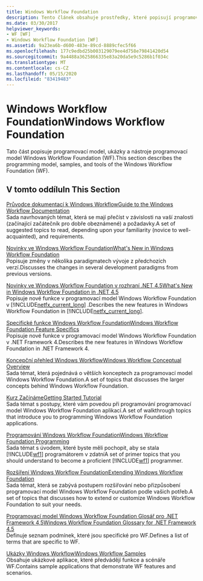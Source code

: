 ```yaml
---
title: Windows Workflow Foundation
description: Tento článek obsahuje prostředky, které popisují programovací model, ukázky a nástroje programovací model Windows Workflow Foundation.
ms.date: 03/30/2017
helpviewer_keywords:
- WF [WF]
- Windows Workflow Foundation [WF]
ms.assetid: 9a23ea6b-d600-483e-89cd-8889cfec5f66
ms.openlocfilehash: 177c9edbd25b003129079ee4d758e79841420d54
ms.sourcegitcommit: 9a4488a3625866335e83a20da5e9c5286b1f034c
ms.translationtype: MT
ms.contentlocale: cs-CZ
ms.lasthandoff: 05/15/2020
ms.locfileid: "83419483"
---
```

# <a name="windows-workflow-foundation"></a><span data-ttu-id="b4639-103">Windows Workflow Foundation</span><span class="sxs-lookup"><span data-stu-id="b4639-103">Windows Workflow Foundation</span></span>
<span data-ttu-id="b4639-104">Tato část popisuje programovací model, ukázky a nástroje programovací model Windows Workflow Foundation (WF).</span><span class="sxs-lookup"><span data-stu-id="b4639-104">This section describes the programming model, samples, and tools of the Windows Workflow Foundation (WF).</span></span>  
  
## <a name="in-this-section"></a><span data-ttu-id="b4639-105">V tomto oddílu</span><span class="sxs-lookup"><span data-stu-id="b4639-105">In This Section</span></span>  
 [<span data-ttu-id="b4639-106">Průvodce dokumentací k Windows Workflow</span><span class="sxs-lookup"><span data-stu-id="b4639-106">Guide to the Windows Workflow Documentation</span></span>](guide-to-the-documentation.md)  
 <span data-ttu-id="b4639-107">Sada navrhovaných témat, která se mají přečíst v závislosti na vaší znalosti (začínající začátečník pro dobře obeznámené) a požadavky.</span><span class="sxs-lookup"><span data-stu-id="b4639-107">A set of suggested topics to read, depending upon your familiarity (novice to well-acquainted), and requirements.</span></span>  
  
 [<span data-ttu-id="b4639-108">Novinky ve Windows Workflow Foundation</span><span class="sxs-lookup"><span data-stu-id="b4639-108">What's New in Windows Workflow Foundation</span></span>](whats-new.md)  
 <span data-ttu-id="b4639-109">Popisuje změny v několika paradigmatech vývoje z předchozích verzí.</span><span class="sxs-lookup"><span data-stu-id="b4639-109">Discusses the changes in several development paradigms from previous versions.</span></span>  
  
 [<span data-ttu-id="b4639-110">Novinky ve Windows Workflow Foundation v rozhraní .NET 4.5</span><span class="sxs-lookup"><span data-stu-id="b4639-110">What's New in Windows Workflow Foundation in .NET 4.5</span></span>](whats-new-in-wf-in-dotnet.md)  
 <span data-ttu-id="b4639-111">Popisuje nové funkce v programovací model Windows Workflow Foundation v [!INCLUDE[netfx_current_long](../../../includes/netfx-current-long-md.md)] .</span><span class="sxs-lookup"><span data-stu-id="b4639-111">Describes the new features in Windows Workflow Foundation in [!INCLUDE[netfx_current_long](../../../includes/netfx-current-long-md.md)].</span></span>  
  
 [<span data-ttu-id="b4639-112">Specifické funkce Windows Workflow Foundation</span><span class="sxs-lookup"><span data-stu-id="b4639-112">Windows Workflow Foundation Feature Specifics</span></span>](feature-specifics.md)  
 <span data-ttu-id="b4639-113">Popisuje nové funkce v programovací model Windows Workflow Foundation v .NET Framework 4.</span><span class="sxs-lookup"><span data-stu-id="b4639-113">Describes the new features in Windows Workflow Foundation in .NET Framework 4.</span></span>
  
 [<span data-ttu-id="b4639-114">Koncepční přehled Windows Workflow</span><span class="sxs-lookup"><span data-stu-id="b4639-114">Windows Workflow Conceptual Overview</span></span>](conceptual-overview.md)  
 <span data-ttu-id="b4639-115">Sada témat, která pojednává o větších konceptech za programovací model Windows Workflow Foundation.</span><span class="sxs-lookup"><span data-stu-id="b4639-115">A set of topics that discusses the larger concepts behind Windows Workflow Foundation.</span></span>  
  
 [<span data-ttu-id="b4639-116">Kurz Začínáme</span><span class="sxs-lookup"><span data-stu-id="b4639-116">Getting Started Tutorial</span></span>](getting-started-tutorial.md)  
 <span data-ttu-id="b4639-117">Sada témat s postupy, které vám povedou při programování programovací model Windows Workflow Foundation aplikací.</span><span class="sxs-lookup"><span data-stu-id="b4639-117">A set of walkthrough topics that introduce you to programming Windows Workflow Foundation applications.</span></span>  
  
 [<span data-ttu-id="b4639-118">Programování Windows Workflow Foundation</span><span class="sxs-lookup"><span data-stu-id="b4639-118">Windows Workflow Foundation Programming</span></span>](programming.md)  
 <span data-ttu-id="b4639-119">Sada témat s úvodem, které byste měli pochopit, aby se stala [!INCLUDE[wf1](../../../includes/wf1-md.md)] programátorem v zdatní</span><span class="sxs-lookup"><span data-stu-id="b4639-119">A set of primer topics that you should understand to become a proficient [!INCLUDE[wf1](../../../includes/wf1-md.md)] programmer.</span></span>  
  
 [<span data-ttu-id="b4639-120">Rozšíření Windows Workflow Foundation</span><span class="sxs-lookup"><span data-stu-id="b4639-120">Extending Windows Workflow Foundation</span></span>](extend.md)  
 <span data-ttu-id="b4639-121">Sada témat, která se zabývá postupem rozšiřování nebo přizpůsobení programovací model Windows Workflow Foundation podle vašich potřeb.</span><span class="sxs-lookup"><span data-stu-id="b4639-121">A set of topics that discusses how to extend or customize Windows Workflow Foundation to suit your needs.</span></span>  
  
 [<span data-ttu-id="b4639-122">Programovací model Windows Workflow Foundation Glosář pro .NET Framework 4,5</span><span class="sxs-lookup"><span data-stu-id="b4639-122">Windows Workflow Foundation Glossary for .NET Framework 4.5</span></span>](glossary.md)  
 <span data-ttu-id="b4639-123">Definuje seznam podmínek, které jsou specifické pro WF.</span><span class="sxs-lookup"><span data-stu-id="b4639-123">Defines a list of terms that are specific to WF.</span></span>  
  
 [<span data-ttu-id="b4639-124">Ukázky Windows Workflow</span><span class="sxs-lookup"><span data-stu-id="b4639-124">Windows Workflow Samples</span></span>](./samples/index.md)  
 <span data-ttu-id="b4639-125">Obsahuje ukázkové aplikace, které předvádějí funkce a scénáře WF.</span><span class="sxs-lookup"><span data-stu-id="b4639-125">Contains sample applications that demonstrate WF features and scenarios.</span></span>

